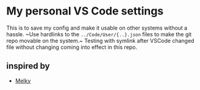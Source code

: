 # My personal VS Code settings
This is to save my config and make it usable on other systems without a hassle.
~Use hardlinks to the `../Code/User/{..}.json` files to make the git repo movable on the system.~
Testing with symlink after VSCode changed file without changing coming into effect in this repo.

## inspired by
- [Melky](https://www.youtube.com/watch?v=GST8we5uABo)
